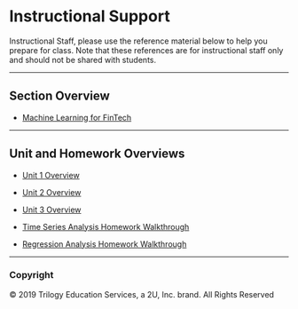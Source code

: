 # Instructional Support

Instructional Staff, please use the reference material below to help you prepare for class. Note that these references are for instructional staff only and should not be shared with students.

---

## Section Overview

* [Machine Learning for FinTech](ML-in-Fintech.md)

---

## Unit and Homework Overviews

* [Unit 1 Overview](https://youtu.be/LZvKVCFtgs8)

* [Unit 2 Overview](https://youtu.be/XB2s7EPRaBY)

* [Unit 3 Overview](https://youtu.be/8aYsCr2gbcc)

* [Time Series Analysis Homework Walkthrough](https://youtu.be/P4CnCJMtmVg)

* [Regression Analysis Homework Walkthrough](https://youtu.be/qN8Ogy6XCyM)

---

### Copyright

© 2019 Trilogy Education Services, a 2U, Inc. brand. All Rights Reserved